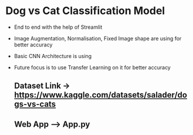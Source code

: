 # Dog vs Cat Classification Model
- End to end with the help of Streamlit
- Image Augmentation, Normalisation, Fixed Image shape are using for better accuracy
- Basic CNN Architecture is using
- Future focus is to use Transfer Learning on it for better accuracy

  ## Dataset Link -> https://www.kaggle.com/datasets/salader/dogs-vs-cats
  ## Web App --> App.py
